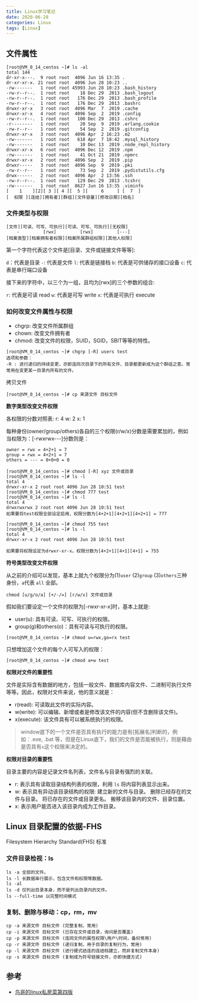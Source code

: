 ```yaml
---
title: Linux学习笔记
date: 2020-06-28
categories: Linux
tags: [Linux]
---
```


## 文件属性

```
[root@VM_0_14_centos ~]# ls -al
total 144
dr-xr-x---.  9 root root  4096 Jun 16 13:35 .
dr-xr-xr-x. 21 root root  4096 Jun 28 10:23 ..
-rw-------   1 root root 45993 Jun 28 10:23 .bash_history
-rw-r--r--.  1 root root    18 Dec 29  2013 .bash_logout
-rw-r--r--.  1 root root   176 Dec 29  2013 .bash_profile
-rw-r--r--.  1 root root   176 Dec 29  2013 .bashrc
drwxr-xr-x   3 root root  4096 Mar  7  2019 .cache
drwxr-xr-x   4 root root  4096 Sep  2  2019 .config
-rw-r--r--.  1 root root   100 Dec 29  2013 .cshrc
-r--------   1 root root    20 Sep  9  2019 .erlang.cookie
-rw-r--r--   1 root root    54 Sep  2  2019 .gitconfig
drwxr-xr-x   3 root root  4096 Apr  2 16:23 .m2
-rw-------   1 root root   618 Apr  7 18:42 .mysql_history
-rw-------   1 root root    10 Dec 13  2019 .node_repl_history
drwxr-xr-x   6 root root  4096 Dec 12  2019 .npm
-rw-------   1 root root    41 Oct 21  2019 .npmrc
drwxr-xr-x   2 root root  4096 Sep  2  2019 .pip
drwxr-----   3 root root  4096 Sep  9  2019 .pki
-rw-r--r--   1 root root    73 Sep  2  2019 .pydistutils.cfg
drwx------   2 root root  4096 Apr  2 13:56 .ssh
-rw-r--r--.  1 root root   129 Dec 29  2013 .tcshrc
-rw-------   1 root root  8627 Jun 16 13:35 .viminfo
[    1    ][2][ 3 ][ 4 ][  5 ][     6     ] [  7  ]
[  权限 ][连结][拥有者][群组][文件容量][修改日期][档名]
```

### 文件类型与权限

```
[文件][可读、可写、可执行][可读、可写、可执行][无权限]
    -         [rwx]         [rwx]         [---]
[档案类型][档案拥有者权限][档案所属群组权限][其他人权限]
```

第一个字符代表这个文件是[目录、文件或链接文件等等]:

`d`：代表是目录
`-`: 代表是文件
`l`: 代表是链接档
`b`: 代表是可供储存的接口设备
`c`: 代表是串行端口设备

接下来的字符中，以三个为一组，且均为[rwx]的三个参数的组合:

`r`: 代表是可读 read
`w`: 代表是可写 write
`x`: 代表是可执行 execute

### 如何改变文件属性与权限

* chgrp: 改变文件所属群组
* chown: 改变文件拥有者
* chmod: 改变文件的权限，SUID，SGID，SBIT等等的特性。

```
[root@VM_0_14_centos ~]# chgrp [-R] users test
选项和参数：
-R : 进行递归的持续变更，亦即连同次目录下的所有文件、目录都更新成为这个群组之意。常常用在变更某一目录内所有的文件。
```

拷贝文件

```
[root@VM_0_14_centos ~]# cp 来源文件 目标文件
```

**数字类型改变文件权限**

各权限的分数对照表:
r: 4
w: 2
x: 1

每种身份(owner/group/others)各自的三个权限(r/w/x)分数是需要累加的，例如当权限为：[-rwxrwx---]分数则是：
```
owner = rwx = 4+2+1 = 7
group = rwx = 4+2+1 = 7
others = --- = 0+0+0 = 0
```

```
[root@VM_0_14_centos ~]# chmod [-R] xyz 文件或目录
[root@VM_0_14_centos ~]# ls -l
total 4
drwxr-xr-x 2 root root 4096 Jun 28 10:51 test
[root@VM_0_14_centos ~]# chmod 777 test
[root@VM_0_14_centos ~]# ls -l
total 4
drwxrwxrwx 2 root root 4096 Jun 28 10:51 test
如果要将test权限全部设定启用，权限分数为[4+2+1][4+2+1][4+2+1] = 777

[root@VM_0_14_centos ~]# chmod 755 test
[root@VM_0_14_centos ~]# ls -l
total 4
drwxr-xr-x 2 root root 4096 Jun 28 10:51 test

如果要将权限设定为drwxr-xr-x，权限分数为[4+2+1][4+1][4+1] = 755
```

**符号类型改变文件权限**

从之前的介绍可以发现，基本上就九个权限分为(1)`user` (2)`group` (3)`others`三种身份，`a`代表 `all` 全部。

```
chmod [u/g/o/a] [+/-/=] [r/w/x] 文件或目录
```

假如我们要设定一个文件的权限为[-rwxr-xr-x]时，基本上就是:

* user(u): 具有可读、可写、可执行的权限。
* group(g)和others(o)：具有可读与可执行的权限。

```
[root@VM_0_14_centos ~]# chmod u=rwx,go=rx test
```

只想增加这个文件的每个人可写入的权限：

```
[root@VM_0_14_centos ~]# chmod a+w test
```

**权限对文件的重要性**

文件是实际含有数据的地方，包括一般文件、数据库内容文件、二进制可执行文件等等。因此，权限对文件来说，他的意义就是：

* r(read): 可读取此文件的实际内容。
* w(write): 可以编辑、新增或者是修改该文件的内容(但不含删除该文件)。
* x(execute): 该文件具有可以被系统执行的权限。

> window底下的一个文件是否具有执行的能力是有[拓展名]判断的，例如：.exe, .bat 等，但是在Linux底下，我们的文件是否能被执行，则是藉由是否具有`x`这个权限来决定的。

**权限对目录的重要性**

目录主要的内容是记录文件名列表，文件名与目录有强烈的关联。

* r: 表示具有读取目录结构列表的权限，利用 `ls` 将内容列表显示出来。
* w: 表示具有异动该目录结构的权限:
    建立新的文件与目录。
    删除已经存在的文件与目录。
    将已存在的文件或目录更名。
    搬移该目录内的文件、目录位置。
* x: 表示用户能否进入该目录内成为工作目录。

## Linux 目录配置的依据-FHS

Filesystem Hierarchy Standard(FHS) 标准

### 文件目录检视：ls

```
ls -a 全部的文件。
ls -l 长数据串行展示，包含文件和权限等数据。
ls -al 
ls -d 仅列出目录本身，而不是列出目录内的文件。
ls --full-time 以完整时间模式
```

### 复制、删除与移动：cp，rm，mv

```
cp -a 来源文件 目标文件 (完整复制，常用)
cp -i 来源文件 目标文件 (已存在文件或目录，询问是否覆盖)
cp -p 来源文件 目标文件 (连同文件的属性权限\用户\时间，备份常用)
cp -r 来源文件 目标文件 (递归复制，用于目录的复制行为，常用)
cp -l 来源文件 目标文件 (进行硬式结连的连结档建立，而非复制文件本身)
cp -s 来源文件 目标文件 (复制成为符号链接文件，亦即快捷方式)
```


## 参考

* [鸟哥的linux私房菜第四版](https://item.jd.com/12443890.html)